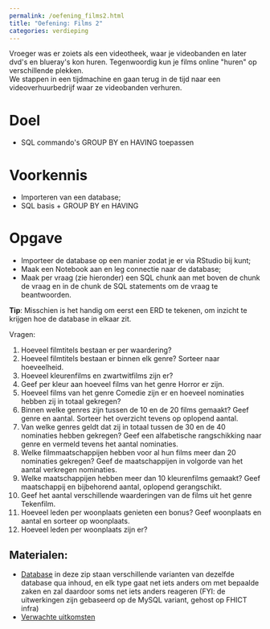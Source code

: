 ```yaml
---
permalink: /oefening_films2.html
title: "Oefening: Films 2"
categories: verdieping
---
```


Vroeger was er zoiets als een videotheek, waar je videobanden en later dvd's en blueray's kon huren. Tegenwoordig kun je films online "huren" op verschillende plekken.   
We stappen in een tijdmachine en gaan terug in de tijd naar een  videoverhuurbedrijf waar ze videobanden verhuren.

# Doel
- SQL commando's GROUP BY en HAVING toepassen

# Voorkennis
- Importeren van een database;
- SQL basis + GROUP BY en HAVING

# Opgave
- Importeer de database op een manier zodat je er via RStudio bij kunt;
- Maak een Notebook aan en leg connectie naar de database;
- Maak per vraag (zie hieronder) een SQL chunk aan met boven de chunk de vraag en in de chunk de SQL statements om de vraag te beantwoorden.

**Tip**:  Misschien is het handig om eerst een ERD te tekenen, om inzicht te krijgen hoe de database in elkaar zit.     

Vragen:
1. Hoeveel filmtitels bestaan er per waardering? 
2. Hoeveel filmtitels bestaan er binnen elk genre? Sorteer naar hoeveelheid.
3. Hoeveel kleurenfilms en zwartwitfilms zijn er? 
4. Geef per kleur aan hoeveel films van het genre Horror er zijn. 
5. Hoeveel films van het genre Comedie zijn er en hoeveel nominaties hebben zij in totaal gekregen? 
6. Binnen welke genres zijn tussen de 10 en de 20 films gemaakt? Geef genre en aantal. Sorteer het overzicht tevens op oplopend aantal.
7. Van welke genres geldt dat zij in totaal tussen de 30 en de 40 nominaties hebben gekregen? Geef een alfabetische rangschikking naar genre en vermeld tevens het aantal nominaties. 
8. Welke filmmaatschappijen hebben voor al hun films meer dan 20 nominaties gekregen? Geef de maatschappijen in volgorde van het aantal verkregen nominaties. 
9. Welke maatschappijen hebben meer dan 10 kleurenfilms gemaakt? Geef maatschappij en bijbehorend aantal, oplopend gerangschikt. 
10. Geef het aantal verschillende waarderingen van de films uit het genre Tekenfilm. 
11. Hoeveel leden per woonplaats genieten een bonus? Geef woonplaats en aantal en sorteer op woonplaats. 
12. Hoeveel leden per woonplaats zijn er? 

## Materialen:
- [Database](assets/file/DATABASE_FILM.zip) in deze zip staan verschillende varianten van dezelfde database qua inhoud, en elk type gaat net iets anders om met bepaalde zaken en zal daardoor soms net iets anders reageren (FYI: de uitwerkingen zijn gebaseerd op de MySQL variant, gehost op FHICT infra)
- [Verwachte uitkomsten](assets/file/Films2.pdf)